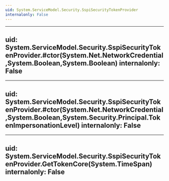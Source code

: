 ```yaml
---
uid: System.ServiceModel.Security.SspiSecurityTokenProvider
internalonly: False
---
```


---
uid: System.ServiceModel.Security.SspiSecurityTokenProvider.#ctor(System.Net.NetworkCredential,System.Boolean,System.Boolean)
internalonly: False
---

---
uid: System.ServiceModel.Security.SspiSecurityTokenProvider.#ctor(System.Net.NetworkCredential,System.Boolean,System.Security.Principal.TokenImpersonationLevel)
internalonly: False
---

---
uid: System.ServiceModel.Security.SspiSecurityTokenProvider.GetTokenCore(System.TimeSpan)
internalonly: False
---
